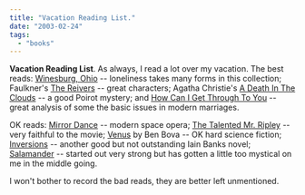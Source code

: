 ```yaml
---
title: "Vacation Reading List."
date: "2003-02-24"
tags: 
  - "books"
---
```


**Vacation Reading List**. As always, I read a lot over my vacation. The best reads: [Winesburg, Ohio](http://www.amazon.com/exec/obidos/tg/detail/-/055321439X/qid=1046122795/sr=8-1/ref=sr_8_1/104-7952853-4410316?v=glance&s=books&n=507846) -- loneliness takes many forms in this collection; Faulkner's [The Reivers](http://www.amazon.com/exec/obidos/tg/detail/-/0679741925/qid=1046122885/sr=1-1/ref=sr_1_1/104-7952853-4410316?v=glance&s=books) -- great characters; Agatha Christie's [A Death In The Clouds](http://www.amazon.com/exec/obidos/tg/detail/-/0425099148/qid=1046122966/sr=1-1/ref=sr_1_1/104-7952853-4410316?v=glance&s=books) -- a good Poirot mystery; and [How Can I Get Through To You](http://www.amazon.com/exec/obidos/tg/detail/-/0684868784/qid=1046123030/sr=1-1/ref=sr_1_1/104-7952853-4410316?v=glance&s=books) -- great analysis of some the basic issues in modern marriages.

OK reads: [Mirror Dance](http://www.amazon.com/exec/obidos/ASIN/0671876465/qid=1046123229/sr=2-1/ref=sr_2_1/104-7952853-4410316) -- modern space opera; [The Talented Mr. Ripley](http://www.amazon.com/exec/obidos/ASIN/0679742298/qid=1046123265/sr=2-1/ref=sr_2_1/104-7952853-4410316) -- very faithful to the movie; [Venus](http://www.amazon.com/exec/obidos/tg/detail/-/0812579402/qid=1046123326/sr=1-1/ref=sr_1_1/104-7952853-4410316?v=glance&s=books) by Ben Bova -- OK hard science fiction; [Inversions](http://www.amazon.com/exec/obidos/ASIN/074341196X/qid=1046123386/sr=2-3/ref=sr_2_3/104-7952853-4410316) -- another good but not outstanding Iain Banks novel; [Salamander](http://www.amazon.com/exec/obidos/ASIN/0743444159/qid=1046123432/sr=2-1/ref=sr_2_1/104-7952853-4410316) -- started out very strong but has gotten a little too mystical on me in the middle going.

I won't bother to record the bad reads, they are better left unmentioned.
